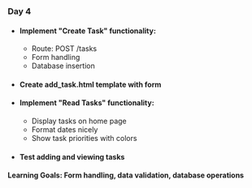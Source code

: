 ### Day 4
- #### Implement "Create Task" functionality:
  - Route: POST /tasks
  - Form handling
  - Database insertion

- #### Create add_task.html template with form

- #### Implement "Read Tasks" functionality:
  - Display tasks on home page
  - Format dates nicely
  - Show task priorities with colors

- #### Test adding and viewing tasks

#### Learning Goals: Form handling, data validation, database operations
